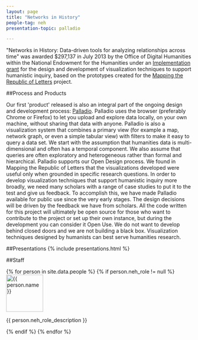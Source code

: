 ```yaml
---
layout: page
title: "Networks in History"
people-tag: neh
presentation-topic: palladio

---
```



"Networks in History: Data-driven tools for analyzing relationships across time" was awarded $297,137 in July 2013 by the Office of Digital Humanities within the National Endowment for the Humanities under an [Implementation grant](http://www.neh.gov/divisions/odh/grant-news/announcing-6-digital-humanities-implementation-grant-awards-july-2013) for the design and development of visualization techniques to support humanistic inquiry, based on the prototypes created for the <a href="http://republicofletters.stanford.edu">Mapping the Republic of Letters</a> project.


##Process and Products

Our first 'product' released is also an integral part of the ongoing design and development process: [Palladio](/projects/palladio/). Palladio uses the browser (preferably Chrome or Firefox) to let you upload and explore data locally, on your own machine, without sharing that data with anyone. Palladio is also a visualization system that combines a primary view (for example a map, network graph, or even a simple tabular view) with filters to make it easy to query a data set. We start with the assumption that humanities data is multi-dimensional and often has a temporal component. We also assume that queries are often exploratory and heterogeneous rather than formal and hierarchical. Palladio supports our Open Design process. We found in Mapping the Republic of Letters that the visualizations developed were useful only when grounded in specific research questions. In order to develop visualization techniques that support humanistic inquiry more broadly, we need many scholars with a range of case studies to put it to the test and give us feedback. To accomplish this, we have made Palladio available for public use since the very early stages. The design decisions will be driven by the feedback we have from scholars. All the code written for this project will ultimately be open source for those who want to contribute to the project or set up their own instance, but during the development you can consider it Open Use. We do not want to develop behind closed doors and we are not building a black box. Visualization techniques designed by humanists can best serve humanities research. 

##Presentations
{% include presentations.html %}

##Staff  
<div id="masonry" class="row">
{% for person in site.data.people %}
 {% if person.neh_role != null %}
 <div class="col-md-6">
   <div class="well">
    <div class="col-md-3">
<img src="{{ person.image }}" alt="{{ person.name }}" width="100" class="img-rounded">
    </div>
    <div class="col-md-9">
<p>{{ person.neh_role_description }}</p>
    </div>
   </div>
 </div>
{% endif %}
{% endfor %}
</div>






